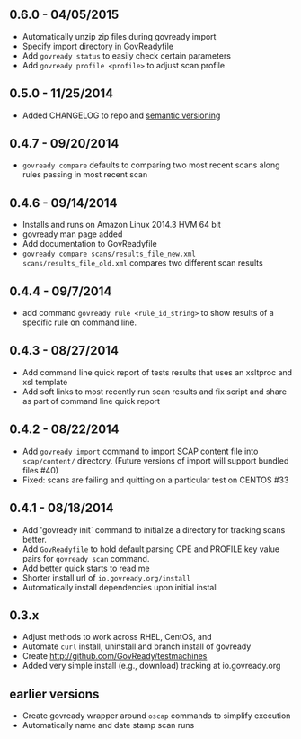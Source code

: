 ## 0.6.0 - 04/05/2015
- Automatically unzip zip files during govready import
- Specify import directory in GovReadyfile
- Add `govready status` to easily check certain parameters
- Add `govready profile <profile>` to adjust scan profile

## 0.5.0 - 11/25/2014
- Added CHANGELOG to repo and [semantic versioning](http://semver.org)

## 0.4.7 - 09/20/2014
- `govready compare` defaults to comparing two most recent scans along rules passing in most recent scan

## 0.4.6 - 09/14/2014
- Installs and runs on Amazon Linux 2014.3 HVM 64 bit
- govready man page added
- Add documentation to GovReadyfile
- `govready compare scans/results_file_new.xml scans/results_file_old.xml` compares two different scan results

## 0.4.4 - 09/7/2014
- add command `govready rule <rule_id_string>` to show results of a specific rule on command line.

## 0.4.3 - 08/27/2014
- Add command line quick report of tests results that uses an xsltproc and xsl template
- Add soft links to most recently run scan results and fix script and share as part of command line quick report

## 0.4.2 - 08/22/2014
- Add `govready import` command to import SCAP content file into `scap/content/` directory. (Future versions of import will support bundled files #40)
- Fixed: scans are failing and quitting on a particular test on CENTOS #33

## 0.4.1 - 08/18/2014
- Add 'govready init` command to initialize a directory for tracking scans better.
- Add `GovReadyfile` to hold default parsing CPE and PROFILE key value pairs for `govready scan` command.
- Add better quick starts to read me
- Shorter install url of `io.govready.org/install`
- Automatically install dependencies upon initial install

## 0.3.x
- Adjust methods to work across RHEL, CentOS, and 
- Automate `curl` install, uninstall and branch install of govready
- Create http://github.com/GovReady/testmachines
- Added very simple install (e.g., download) tracking at io.govready.org

## earlier versions
- Create govready wrapper around `oscap` commands to simplify execution
- Automatically name and date stamp scan runs